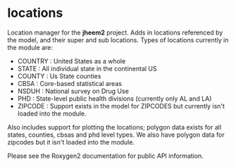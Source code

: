 # locations 

Location manager for the **jheem2** project.  Adds in locations referenced by the
model, and their super and sub locations.  Types of locations currently in the
module are:

- COUNTRY : United States as a whole
- STATE : All individual state in the continental US
- COUNTY : Us State counties
- CBSA : Core-based statistical areas
- NSDUH : National survey on Drug Use
- PHD : State-level public health divisions (currently only AL and LA)
- ZIPCODE : Support exists in the model for ZIPCODES but currently isn't loaded into the module.

Also includes support for plotting the locations; polygon data exists for all states, counties,
cbsas and phd level types.  We also have polygon data for zipcodes but it isn't loaded into
the module.

Please see the Roxygen2 documentation for public API information.

